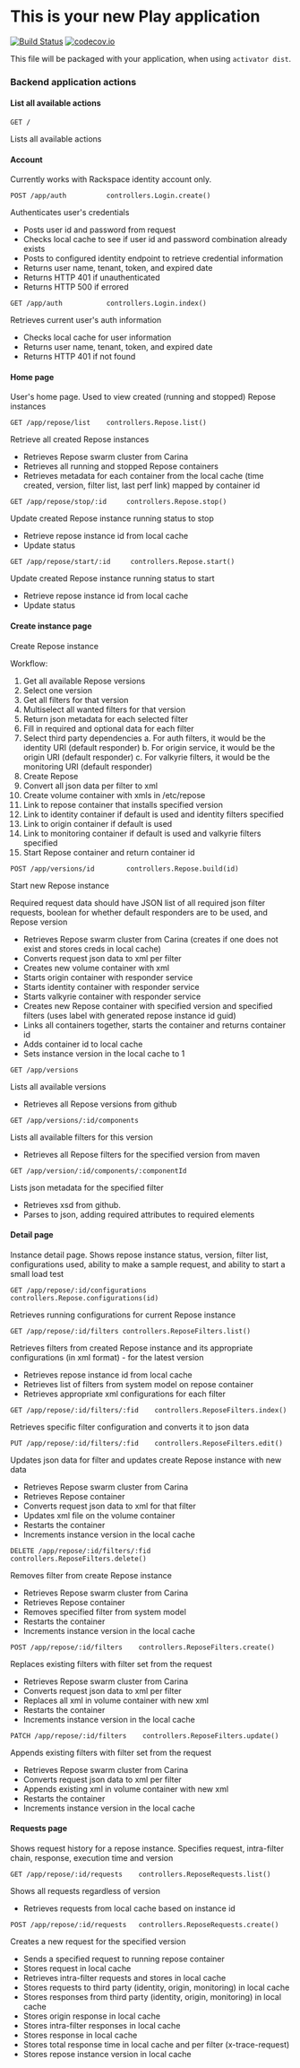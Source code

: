This is your new Play application
=================================

[![Build Status](https://travis-ci.org/rackerlabs/repose_playground_api.svg)](https://travis-ci.org/rackerlabs/repose_playground_api)
[![codecov.io](http://codecov.io/github/rackerlabs/repose_playground_api/coverage.svg?branch=master)](http://codecov.io/github/rackerlabs/repose_playground_api?branch=master)


This file will be packaged with your application, when using `activator dist`.

### Backend application actions

#### List all available actions

````
GET /
````

Lists all available actions

#### Account

Currently works with Rackspace identity account only.

````
POST /app/auth          controllers.Login.create()
````

Authenticates user's credentials

* Posts user id and password from request
* Checks local cache to see if user id and password combination already exists
* Posts to configured identity endpoint to retrieve credential information
* Returns user name, tenant, token, and expired date
* Returns HTTP 401 if unauthenticated
* Returns HTTP 500 if errored

````
GET /app/auth           controllers.Login.index()
````

Retrieves current user's auth information

* Checks local cache for user information
* Returns user name, tenant, token, and expired date
* Returns HTTP 401 if not found

#### Home page

User's home page.  Used to view created (running and stopped) Repose instances

````
GET /app/repose/list    controllers.Repose.list()
````

Retrieve all created Repose instances

* Retrieves Repose swarm cluster from Carina
* Retrieves all running and stopped Repose containers
* Retrieves metadata for each container from the local cache (time created, version, filter list, last perf link) mapped by container id

````
GET /app/repose/stop/:id     controllers.Repose.stop()
````

Update created Repose instance running status to stop

* Retrieve repose instance id from local cache
* Update status

````
GET /app/repose/start/:id     controllers.Repose.start()
````

Update created Repose instance running status to start

* Retrieve repose instance id from local cache
* Update status

#### Create instance page

Create Repose instance

Workflow:

1. Get all available Repose versions
2. Select one version
3. Get all filters for that version
4. Multiselect all wanted filters for that version
5. Return json metadata for each selected filter
6. Fill in required and optional data for each filter
7. Select third party dependencies
    a. For auth filters, it would be the identity URI (default responder)
    b. For origin service, it would be the origin URI (default responder)
    c. For valkyrie filters, it would be the monitoring URI (default responder)
8. Create Repose
9. Convert all json data per filter to xml
10. Create volume container with xmls in /etc/repose
11. Link to repose container that installs specified version
12. Link to identity container if default is used and identity filters specified
13. Link to origin container if default is used
14. Link to monitoring container if default is used and valkyrie filters specified
15. Start Repose container and return container id

````
POST /app/versions/id        controllers.Repose.build(id)
````

Start new Repose instance

Required request data should have JSON list of all required json filter requests, boolean for whether default responders are to be used, and Repose version

* Retrieves Repose swarm cluster from Carina (creates if one does not exist and stores creds in local cache)
* Converts request json data to xml per filter
* Creates new volume container with xml
* Starts origin container with responder service
* Starts identity container with responder service
* Starts valkyrie container with responder service
* Creates new Repose container with specified version and specified filters (uses label with generated repose instance id guid)
* Links all containers together, starts the container and returns container id
* Adds container id to local cache
* Sets instance version in the local cache to 1

````
GET /app/versions
````

Lists all available versions

* Retrieves all Repose versions from github

````
GET /app/versions/:id/components
````

Lists all available filters for this version

* Retrieves all Repose filters for the specified version from maven

````
GET /app/version/:id/components/:componentId
````

Lists json metadata for the specified filter

* Retrieves xsd from github.
* Parses to json, adding required attributes to required elements

#### Detail page

Instance detail page.  Shows repose instance status, version, filter list, configurations used, ability to make a sample request, and ability to start a small load test

````
GET /app/repose/:id/configurations     controllers.Repose.configurations(id)
````

Retrieves running configurations for current Repose instance

````
GET /app/repose/:id/filters controllers.ReposeFilters.list()
````

Retrieves filters from created Repose instance and its appropriate configurations (in xml format) - for the latest version

* Retrieves repose instance id from local cache
* Retrieves list of filters from system model on repose container
* Retrieves appropriate xml configurations for each filter

````
GET /app/repose/:id/filters/:fid    controllers.ReposeFilters.index()
````

Retrieves specific filter configuration and converts it to json data

````
PUT /app/repose/:id/filters/:fid    controllers.ReposeFilters.edit()
````

Updates json data for filter and updates create Repose instance with new data

* Retrieves Repose swarm cluster from Carina
* Retrieves Repose container
* Converts request json data to xml for that filter
* Updates xml file on the volume container
* Restarts the container
* Increments instance version in the local cache

````
DELETE /app/repose/:id/filters/:fid    controllers.ReposeFilters.delete()
````

Removes filter from create Repose instance

* Retrieves Repose swarm cluster from Carina
* Retrieves Repose container
* Removes specified filter from system model
* Restarts the container
* Increments instance version in the local cache

````
POST /app/repose/:id/filters    controllers.ReposeFilters.create()
````

Replaces existing filters with filter set from the request

* Retrieves Repose swarm cluster from Carina
* Converts request json data to xml per filter
* Replaces all xml in volume container with new xml
* Restarts the container
* Increments instance version in the local cache

````
PATCH /app/repose/:id/filters    controllers.ReposeFilters.update()
````

Appends existing filters with filter set from the request

* Retrieves Repose swarm cluster from Carina
* Converts request json data to xml per filter
* Appends existing xml in volume container with new xml
* Restarts the container
* Increments instance version in the local cache

#### Requests page

Shows request history for a repose instance.  Specifies request, intra-filter chain, response, execution time and version

````
GET /app/repose/:id/requests    controllers.ReposeRequests.list()
````

Shows all requests regardless of version

* Retrieves requests from local cache based on instance id

````
POST /app/repose/:id/requests   controllers.ReposeRequests.create()
````

Creates a new request for the specified version

* Sends a specified request to running repose container
* Stores request in local cache
* Retrieves intra-filter requests and stores in local cache
* Stores requests to third party (identity, origin, monitoring) in local cache
* Stores responses from third party (identity, origin, monitoring) in local cache
* Stores origin response in local cache
* Stores intra-filter responses in local cache
* Stores response in local cache
* Stores total response time in local cache and per filter (x-trace-request)
* Stores repose instance version in local cache

